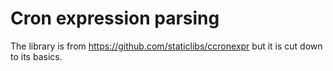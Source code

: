 # Cron expression parsing

The library is from https://github.com/staticlibs/ccronexpr but it is cut down to its basics.
